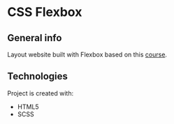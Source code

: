 # CSS Flexbox

## General info
Layout website built with Flexbox based on this [course](https://www.udemy.com/course/zaawansowane-projekty-w-css-i-javascript/).

## Technologies
Project is created with:
* HTML5
* SCSS
